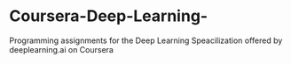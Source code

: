 # Coursera-Deep-Learning-
Programming assignments for the Deep Learning Speacilization offered by deeplearning.ai on Coursera
